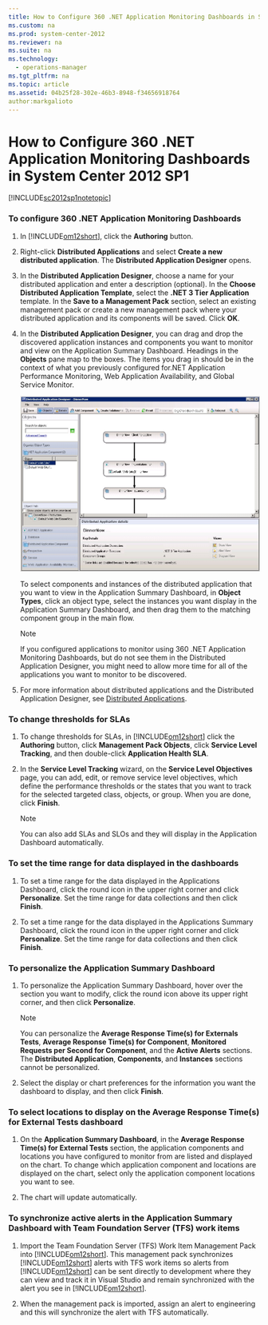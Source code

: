 ```yaml
---
title: How to Configure 360 .NET Application Monitoring Dashboards in System Center 2012 SP1
ms.custom: na
ms.prod: system-center-2012
ms.reviewer: na
ms.suite: na
ms.technology: 
  - operations-manager
ms.tgt_pltfrm: na
ms.topic: article
ms.assetid: 04b25f28-302e-46b3-8948-f34656918764
author:markgalioto
---
```

# How to Configure 360 .NET Application Monitoring Dashboards in System Center 2012 SP1
[!INCLUDE[sc2012sp1notetopic](../../om/manage/includes/sc2012sp1notetopic_md.md)]  
  
### To configure 360 .NET Application Monitoring Dashboards  
  
1.  In [!INCLUDE[om12short](../../om/manage/includes/om12short_md.md)], click the **Authoring** button.  
  
2.  Right\-click **Distributed Applications** and select **Create a new distributed application**. The **Distributed Application Designer** opens.  
  
3.  In the **Distributed Application Designer**, choose a name for your distributed application and enter a description \(optional\). In the **Choose Distributed Application Template**, select the **.NET 3 Tier Application** template. In the **Save to a Management Pack** section, select an existing management pack or create a new management pack where your distributed application and its components will be saved. Click **OK**.  
  
4.  In the **Distributed Application Designer**, you can drag and drop the discovered application instances and components you want to monitor and view on the Application Summary Dashboard. Headings in the **Objects** pane map to the boxes. The items you drag in should be in the context of what you previously configured for.NET Application Performance Monitoring, Web Application Availability, and Global Service Monitor.  
  
    ![The Distributed Application Designer](../../om/manage/media/360Dash_DistributedAppDesigner.jpg "360Dash_DistributedAppDesigner")  
  
    To select components and instances of the distributed application that you want to view in the Application Summary Dashboard, in **Object Types**, click an object type, select the instances you want display in the Application Summary Dashboard, and then drag them to the matching component group in the main flow.  
  
    > [!NOTE]  
    > If you configured applications to monitor using 360 .NET Application Monitoring Dashboards, but do not see them in the Distributed Application Designer, you might need to allow more time for all of the applications you want to monitor to be discovered.  
  
5.  For more information about distributed applications and the Distributed Application Designer, see [Distributed Applications](../../om/manage/Distributed-Applications.md).  
  
### To change thresholds for SLAs  
  
1.  To change thresholds for SLAs, in [!INCLUDE[om12short](../../om/manage/includes/om12short_md.md)] click the **Authoring** button, click **Management Pack Objects**, click **Service Level Tracking**, and then double\-click **Application Health SLA**.  
  
2.  In the **Service Level Tracking** wizard, on the **Service Level Objectives** page, you can add, edit, or remove service level objectives, which define the performance thresholds or the states that you want to track for the selected targeted class, objects, or group. When you are done, click **Finish**.  
  
    > [!NOTE]  
    > You can also add SLAs and SLOs and they will display in the Application Dashboard automatically.  
  
### To set the time range for data displayed in the dashboards  
  
1.  To set a time range for the data displayed in the Applications Dashboard, click the round icon in the upper right corner and click **Personalize**. Set the time range for data collections and then click **Finish**.  
  
2.  To set a time range for the data displayed in the Applications Summary Dashboard, click the round icon in the upper right corner and click **Personalize**. Set the time range for data collections and then click **Finish**.  
  
### To personalize the Application Summary Dashboard  
  
1.  To personalize the Application Summary Dashboard, hover over the section you want to modify, click the round icon above its upper right corner, and then click **Personalize**.  
  
    > [!NOTE]  
    > You can personalize the **Average Response Time\(s\) for Externals Tests**, **Average Response Time\(s\) for Component**, **Monitored Requests per Second for Component**, and the **Active Alerts** sections. The **Distributed Application**, **Components**, and **Instances** sections cannot be personalized.  
  
2.  Select the display or chart preferences for the information you want the dashboard to display, and then click **Finish**.  
  
### To select locations to display on the Average Response Time\(s\) for External Tests dashboard  
  
1.  On the **Application Summary Dashboard**, in the **Average Response Time\(s\) for External Tests** section, the application components and locations you have configured to monitor from are listed and displayed on the chart. To change which application component and locations are displayed on the chart, select only the application component locations you want to see.  
  
2.  The chart will update automatically.  
  
### To synchronize active alerts in the Application Summary Dashboard with Team Foundation Server \(TFS\) work items  
  
1.  Import the Team Foundation Server \(TFS\) Work Item Management Pack into [!INCLUDE[om12short](../../om/manage/includes/om12short_md.md)]. This management pack synchronizes [!INCLUDE[om12short](../../om/manage/includes/om12short_md.md)] alerts with TFS work items so alerts from [!INCLUDE[om12short](../../om/manage/includes/om12short_md.md)] can be sent directly to development where they can view and track it in Visual Studio and remain synchronized with the alert you see in [!INCLUDE[om12short](../../om/manage/includes/om12short_md.md)].  
  
2.  When the management pack is imported, assign an alert to engineering and this will synchronize the alert with TFS automatically.  
  
